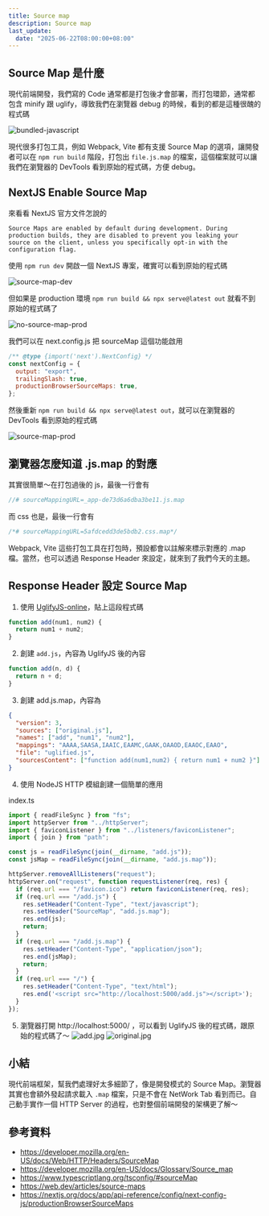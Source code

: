 ```yaml
---
title: Source map
description: Source map
last_update:
  date: "2025-06-22T08:00:00+08:00"
---
```


## Source Map 是什麼

現代前端開發，我們寫的 Code 通常都是打包後才會部署，而打包環節，通常都包含 minify 跟 uglify，導致我們在瀏覽器 debug 的時候，看到的都是這種很醜的程式碼

![bundled-javascript](../../static/img/bundled-javascript.jpg)

現代很多打包工具，例如 Webpack, Vite 都有支援 Source Map 的選項，讓開發者可以在 `npm run build` 階段，打包出 `file.js.map` 的檔案，這個檔案就可以讓我們在瀏覽器的 DevTools 看到原始的程式碼，方便 debug。

## NextJS Enable Source Map

來看看 NextJS 官方文件怎說的

```
Source Maps are enabled by default during development. During production builds, they are disabled to prevent you leaking your source on the client, unless you specifically opt-in with the configuration flag.
```

使用 `npm run dev` 開啟一個 NextJS 專案，確實可以看到原始的程式碼

![source-map-dev](../../static/img/source-map-dev.jpg)

但如果是 production 環境 `npm run build && npx serve@latest out` 就看不到原始的程式碼了

![no-source-map-prod](../../static/img/no-source-map-prod.jpg)

我們可以在 next.config.js 把 sourceMap 這個功能啟用

```js
/** @type {import('next').NextConfig} */
const nextConfig = {
  output: "export",
  trailingSlash: true,
  productionBrowserSourceMaps: true,
};
```

然後重新 `npm run build && npx serve@latest out`，就可以在瀏覽器的 DevTools 看到原始的程式碼

![source-map-prod](../../static/img/source-map-prod.jpg)

## 瀏覽器怎麼知道 .js.map 的對應

其實很簡單～在打包過後的 js，最後一行會有

```js
//# sourceMappingURL=_app-de73d6a6dba3be11.js.map
```

而 css 也是，最後一行會有

```css
/*# sourceMappingURL=5afdcedd3de5bdb2.css.map*/
```

Webpack, Vite 這些打包工具在打包時，預設都會以註解來標示對應的 .map 檔。當然，也可以透過 Response Header 來設定，就來到了我們今天的主題。

## Response Header 設定 Source Map

1. 使用 [UglifyJS-online](https://skalman.github.io/UglifyJS-online/)，貼上這段程式碼

```js
function add(num1, num2) {
  return num1 + num2;
}
```

2. 創建 `add.js`，內容為 UglifyJS 後的內容

```js
function add(n, d) {
  return n + d;
}
```

3. 創建 add.js.map，內容為

```json
{
  "version": 3,
  "sources": ["original.js"],
  "names": ["add", "num1", "num2"],
  "mappings": "AAAA,SAASA,IAAIC,EAAMC,GAAK,OAAOD,EAAOC,EAAO",
  "file": "uglified.js",
  "sourcesContent": ["function add(num1,num2) { return num1 + num2 }"]
}
```

4. 使用 NodeJS HTTP 模組創建一個簡單的應用

index.ts

```ts
import { readFileSync } from "fs";
import httpServer from "../httpServer";
import { faviconListener } from "../listeners/faviconListener";
import { join } from "path";

const js = readFileSync(join(__dirname, "add.js"));
const jsMap = readFileSync(join(__dirname, "add.js.map"));

httpServer.removeAllListeners("request");
httpServer.on("request", function requestListener(req, res) {
  if (req.url === "/favicon.ico") return faviconListener(req, res);
  if (req.url === "/add.js") {
    res.setHeader("Content-Type", "text/javascript");
    res.setHeader("SourceMap", "add.js.map");
    res.end(js);
    return;
  }
  if (req.url === "/add.js.map") {
    res.setHeader("Content-Type", "application/json");
    res.end(jsMap);
    return;
  }
  if (req.url === "/") {
    res.setHeader("Content-Type", "text/html");
    res.end('<script src="http://localhost:5000/add.js"></script>');
  }
});
```

5. 瀏覽器打開 http://localhost:5000/ ，可以看到 UglifyJS 後的程式碼，跟原始的程式碼了～
   ![add.jpg](../../static/img/add.jpg)
   ![original.jpg](../../static/img/original.jpg)

## 小結

現代前端框架，幫我們處理好太多細節了，像是開發模式的 Source Map。瀏覽器其實也會額外發起請求載入 `.map` 檔案，只是不會在 NetWork Tab 看到而已。自己動手實作一個 HTTP Server 的過程，也對整個前端開發的架構更了解～

## 參考資料

- https://developer.mozilla.org/en-US/docs/Web/HTTP/Headers/SourceMap
- https://developer.mozilla.org/en-US/docs/Glossary/Source_map
- https://www.typescriptlang.org/tsconfig/#sourceMap
- https://web.dev/articles/source-maps
- https://nextjs.org/docs/app/api-reference/config/next-config-js/productionBrowserSourceMaps
